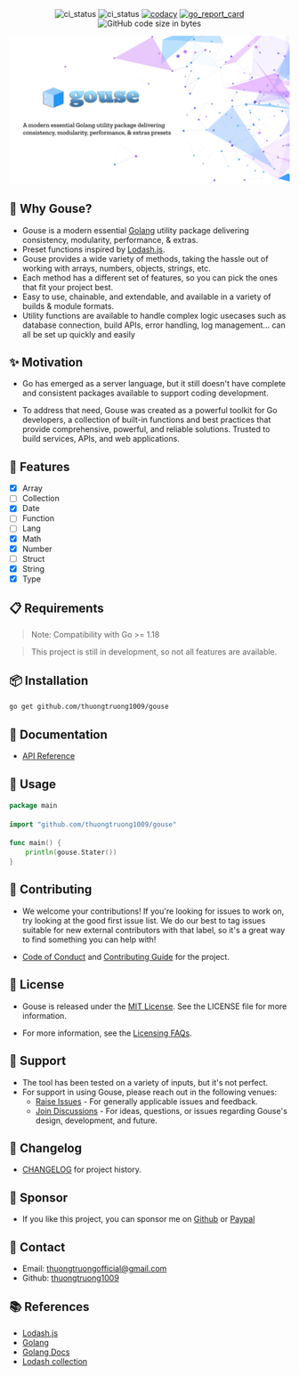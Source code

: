 <div align="center">
    <img src="https://github.com/thuongtruong1009/gouse/actions/workflows/analysis.yml/badge.svg?branch=main" alt="ci_status">
    <img src="https://github.com/thuongtruong1009/gouse/actions/workflows/ci.yml/badge.svg?branch=main" alt="ci_status">
    <a href="https://app.codacy.com/gh/thuongtruong1009/gouse/dashboard?utm_source=gh&utm_medium=referral&utm_content=&utm_campaign=Badge_grade"><img src="https://app.codacy.com/project/badge/Grade/21f940894abd4e0384ef8b84adc294da" alt="codacy"></a>
    <a href="https://goreportcard.com/report/thuongtruong1009/gouse"><img src="https://goreportcard.com/badge/github.com/thuongtruong1009/gouse" alt="go_report_card"></a>
    <!-- <img alt="Codecov" src="https://img.shields.io/codecov/c/github/thuongtruong1009/gouse"> -->
    <img alt="GitHub code size in bytes" src="https://img.shields.io/github/languages/code-size/thuongtruong1009/gouse">
    <!-- <a href="https://sourcegraph.com/github.com/thuongtruong1009/gouse?badge"><img src="https://sourcegraph.com/github.com/thuongtruong1009/gouse/-/badge.svg" alt="sourcegraph"></a> -->
    <!-- <a href="https://codecov.io/gh/thuongtruong1009/gouse"><img src="https://codecov.io/gh/thuongtruong1009/gouse/branch/main/graph/badge.svg" alt="codecov"></a> -->
    <!-- <a href="https://pkg.go.dev/github.com/thuongtruong1009/gouse?tab=doc"><img src="https://img.shields.io/badge/go.dev-reference-007d9c?logo=go&logoColor=white&style=flat-square" alt="go.dev"></a> -->
    <!-- <a href="https://pkg.go.dev/github.com/thuongtruong1009/gouse" rel="nofollow"><img src="https://pkg.go.dev/badge/github.com/thuongtruong1009/gouse" style="max-width: 100%;"></a> -->
</div>

![](/public/banner.png)

## 📝 Why Gouse?

- Gouse is a modern essential [Golang](https://golang.org/) utility package delivering consistency, modularity, performance, & extras.
- Preset functions inspired by [Lodash.js](https://lodash.com/).
- Gouse provides a wide variety of methods, taking the hassle out of working with arrays, numbers, objects, strings, etc.
- Each method has a different set of features, so you can pick the ones that fit your project best.
- Easy to use, chainable, and extendable, and available in a variety of builds & module formats.
- Utility functions are available to handle complex logic usecases such as database connection, build APIs, error handling, log management... can all be set up quickly and easily

## ✨ Motivation

- Go has emerged as a server language, but it still doesn't have complete and consistent packages available to support coding development.

- To address that need, Gouse was created as a powerful toolkit for Go developers, a collection of built-in functions and best practices that provide comprehensive, powerful, and reliable solutions. Trusted to build services, APIs, and web applications.

## 🚀 Features

- [x] Array
- [ ] Collection
- [x] Date
- [ ] Function
- [ ] Lang
- [x] Math
- [x] Number
- [ ] Struct
- [x] String
- [x] Type

## 📋 Requirements

> Note: Compatibility with Go >= 1.18

> This project is still in development, so not all features are available.

## 📦 Installation

```bash
go get github.com/thuongtruong1009/gouse
```

## 📖 Documentation

- [API Reference](https://pkg.go.dev/github.com/thuongtruong1009/gouse)

## 🦄 Usage

```go
package main

import "github.com/thuongtruong1009/gouse"

func main() {
    println(gouse.Stater())
}
```

## 📝 Contributing

- We welcome your contributions! If you're looking for issues to work on, try looking at the good first issue list. We do our best to tag issues suitable for new external contributors with that label, so it's a great way to find something you can help with!

- [Code of Conduct](.github/CODE_OF_CONDUCT.md) and [Contributing Guide](.github/CONTRIBUTING.md) for the project.

## 📄 License

- Gouse is released under the [MIT License](LICENSE). See the LICENSE file for more information.

- For more information, see the [Licensing FAQs](https://opensource.org/faq#mit-vs-bsd).

## 📌 Support

- The tool has been tested on a variety of inputs, but it's not perfect.
- For support in using Gouse, please reach out in the following venues:
  - [Raise Issues](https://github.com/thuongtruong1009/gouse/issues/new) - For generally applicable issues and feedback.
  - [Join Discussions](https://github.com/thuongtruong1009/gouse/discussions) - For ideas, questions, or issues regarding Gouse's design, development, and future.

## 📜 Changelog

- [CHANGELOG](CHANGELOG.md) for project history.

## 🌸 Sponsor

- If you like this project, you can sponsor me on [Github](https://sponsor.com/thuongtruong1009) or [Paypal](https://paypal.me/thuongtruong1009)

## 📮 Contact

- Email: [thuongtruongofficial@gmail.com](mailto:thuongtruongofficial@gmail.com)
- Github: [thuongtruong1009](https://github.com/thuongtruong1009)

## 📚 References

- [Lodash.js](https://lodash.com/)
- [Golang](https://golang.org/)
- [Golang Docs](https://pkg.go.dev/)
- [Lodash collection](https://www.geeksforgeeks.org/lodash/?ref=header_search)
